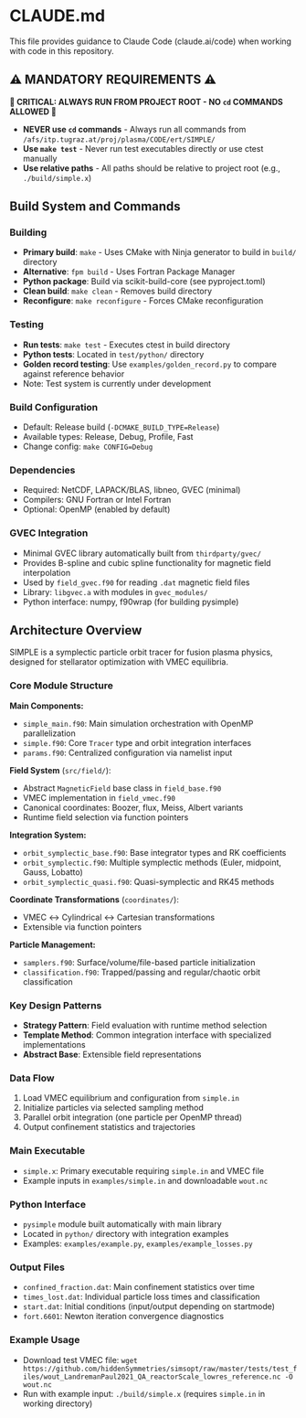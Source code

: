 # CLAUDE.md

This file provides guidance to Claude Code (claude.ai/code) when working with code in this repository.

## ⚠️ MANDATORY REQUIREMENTS ⚠️

**🚨 CRITICAL: ALWAYS RUN FROM PROJECT ROOT - NO `cd` COMMANDS ALLOWED 🚨**

- **NEVER use `cd` commands** - Always run all commands from `/afs/itp.tugraz.at/proj/plasma/CODE/ert/SIMPLE/`
- **Use `make test`** - Never run test executables directly or use ctest manually
- **Use relative paths** - All paths should be relative to project root (e.g., `./build/simple.x`)

## Build System and Commands

### Building
- **Primary build**: `make` - Uses CMake with Ninja generator to build in `build/` directory
- **Alternative**: `fpm build` - Uses Fortran Package Manager
- **Python package**: Build via scikit-build-core (see pyproject.toml)
- **Clean build**: `make clean` - Removes build directory
- **Reconfigure**: `make reconfigure` - Forces CMake reconfiguration

### Testing
- **Run tests**: `make test` - Executes ctest in build directory
- **Python tests**: Located in `test/python/` directory
- **Golden record testing**: Use `examples/golden_record.py` to compare against reference behavior
- Note: Test system is currently under development

### Build Configuration
- Default: Release build (`-DCMAKE_BUILD_TYPE=Release`)
- Available types: Release, Debug, Profile, Fast
- Change config: `make CONFIG=Debug`

### Dependencies
- Required: NetCDF, LAPACK/BLAS, libneo, GVEC (minimal)
- Compilers: GNU Fortran or Intel Fortran
- Optional: OpenMP (enabled by default)

### GVEC Integration
- Minimal GVEC library automatically built from `thirdparty/gvec/`
- Provides B-spline and cubic spline functionality for magnetic field interpolation
- Used by `field_gvec.f90` for reading `.dat` magnetic field files
- Library: `libgvec.a` with modules in `gvec_modules/`
- Python interface: numpy, f90wrap (for building pysimple)

## Architecture Overview

SIMPLE is a symplectic particle orbit tracer for fusion plasma physics, designed for stellarator optimization with VMEC equilibria.

### Core Module Structure

**Main Components:**
- `simple_main.f90`: Main simulation orchestration with OpenMP parallelization
- `simple.f90`: Core `Tracer` type and orbit integration interfaces
- `params.f90`: Centralized configuration via namelist input

**Field System** (`src/field/`):
- Abstract `MagneticField` base class in `field_base.f90`
- VMEC implementation in `field_vmec.f90`
- Canonical coordinates: Boozer, flux, Meiss, Albert variants
- Runtime field selection via function pointers

**Integration System:**
- `orbit_symplectic_base.f90`: Base integrator types and RK coefficients
- `orbit_symplectic.f90`: Multiple symplectic methods (Euler, midpoint, Gauss, Lobatto)
- `orbit_symplectic_quasi.f90`: Quasi-symplectic and RK45 methods

**Coordinate Transformations** (`coordinates/`):
- VMEC ↔ Cylindrical ↔ Cartesian transformations
- Extensible via function pointers

**Particle Management:**
- `samplers.f90`: Surface/volume/file-based particle initialization
- `classification.f90`: Trapped/passing and regular/chaotic orbit classification

### Key Design Patterns

- **Strategy Pattern**: Field evaluation with runtime method selection
- **Template Method**: Common integration interface with specialized implementations
- **Abstract Base**: Extensible field representations

### Data Flow
1. Load VMEC equilibrium and configuration from `simple.in`
2. Initialize particles via selected sampling method
3. Parallel orbit integration (one particle per OpenMP thread)
4. Output confinement statistics and trajectories

### Main Executable
- `simple.x`: Primary executable requiring `simple.in` and VMEC file
- Example inputs in `examples/simple.in` and downloadable `wout.nc`

### Python Interface
- `pysimple` module built automatically with main library
- Located in `python/` directory with integration examples
- Examples: `examples/example.py`, `examples/example_losses.py`

### Output Files
- `confined_fraction.dat`: Main confinement statistics over time
- `times_lost.dat`: Individual particle loss times and classification
- `start.dat`: Initial conditions (input/output depending on startmode)
- `fort.6601`: Newton iteration convergence diagnostics

### Example Usage
- Download test VMEC file: `wget https://github.com/hiddenSymmetries/simsopt/raw/master/tests/test_files/wout_LandremanPaul2021_QA_reactorScale_lowres_reference.nc -O wout.nc`
- Run with example input: `./build/simple.x` (requires `simple.in` in working directory)
